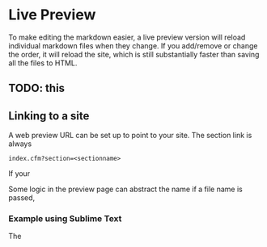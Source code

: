 # Live Preview

To make editing the markdown easier, a live preview version will reload individual markdown files when they change. If you add/remove or change the order, it will reload the site, which is still substantially faster than saving all the files to HTML.

## TODO: this



## Linking to a site

A web preview URL can be set up to point to your site. The section link is always

`index.cfm?section=<sectionname>`

If your

Some logic in the preview page can abstract the name if a file name is passed,

### Example using Sublime Text

The 


